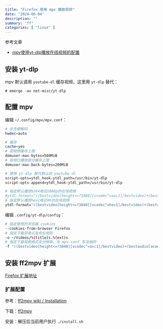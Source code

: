 ```yaml
---
title: "Firefox 使用 mpv 播放视频"
date: "2024-06-04"
description: ""
summary: "ff"
categories: [ "linux" ]
---
```


参考文章

- [mpv使用yt-dlp播放在线视频的配置](https://www.bilibili.com/read/cv27371446/)

## 安装 yt-dlp

mpv 默认调用 `youtube-dl` 缓存视频，这里用 `yt-dlp` 替代：

```bash-session
# emerge -av net-misc/yt-dlp
```
## 配置 mpv

编辑 `~/.config/mpv/mpv.conf`：

```bash
# 优先硬解码
hwdec=auto

# 缓存
cache=yes
# 视频预缓存上限
demuxer-max-bytes=500MiB
# 视频已播放部分缓存上限
demuxer-max-back-bytes=200MiB

# 使用 yt-dlp 替代默认的 youtube-dl
script-opts=ytdl_hook-ytdl_path=/usr/bin/yt-dlp
script-opts-append=ytdl_hook-ytdl_path=/usr/bin/yt-dlp

# 指定默认播放h264格式1080p的在线视频
#ytdl-format="((bestvideo[height<=?1080][vcodec^=avc1]/bestvideo)+(bestaudio[acode=aac]/bestaudio))"
# 指定默认播放hevc格式4K的在线视频
ytdl-format="((bestvideo[height<=?3840][vcodec^=hev1]/bestvideo)+(bestaudio[acode=aac]/bestaudio))"
```

编辑 `.config/yt-dlp/config`：

```bash
# 指定使用的浏览器 cookies
--cookies-from-browser Firefox
# 指定下载目录以及命名规则
-o ~/Videos/%(title)s.%(ext)s
# 指定下载视频格式及分辨率，与 mpv.conf 写法相同
-f "((bestvideo[height<=?3840][vcodec^=avc1]/bestvideo)+(bestaudio[acode=aac]/bestaudio))"
```

## 安装 ff2mpv 扩展

[Firefox 扩展地址](https://addons.mozilla.org/en-US/firefox/addon/ff2mpv/)

### 扩展配置

参考：[ff2mpv wiki / Installation](https://github.com/woodruffw/ff2mpv/wiki/)

下载：[ff2mpv](https://github.com/woodruffw/ff2mpv/tags)

安装：解压后当前用户执行 `./install.sh`

